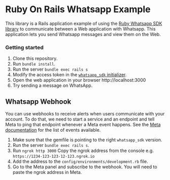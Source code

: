 # Ruby On Rails Whatsapp Example

This library is a Rails application example of using the [Ruby Whatsapp SDK library](https://github.com/ignacio-chiazzo/ruby_whatsapp_sdk) to communicate between a Web application with Whatsapp.
This application lets you send Whatsapp messages and view them on the Web.

### Getting started

1. Clone this repository.
1. Run `bundle install`.
1. Run the server `bundle exec rails s`
1. Modify the access token in the [`whatsapp_sdk` initializer](https://github.com/ignacio-chiazzo/ruby_on_rails_whatsapp_example/blob/main/config/initializers/whatsapp_sdk.rb#L2). 
1. Open the web application in your browser http://localhost:3000
1. Try sending a message on WhatsApp.

## Whatsapp Webhook

You can use webhooks to receive alerts when users communicate with your account. To do that, we need to start a service and an endpoint and tell Meta to ping that endpoint whenever a Meta event happens. See the [Meta documentation](https://developers.facebook.com/docs/whatsapp/cloud-api/webhooks/components) for the list of events available.

1. Make sure that the gemfile is pointing to the right `whatsapp_sdk` version.
1. Run the server `bundle exec rails s`.
1. Run `ngrok http 3000` 
Copy the ngrok address from the console e.g. `https://1234-123-123-12-123.ngrok.io`
1. Add the address to the `config/environments/development.rb` file.
1. Go to the Meta panel and subscribe to the webhook. You will need to paste the ngrok address in Meta.
